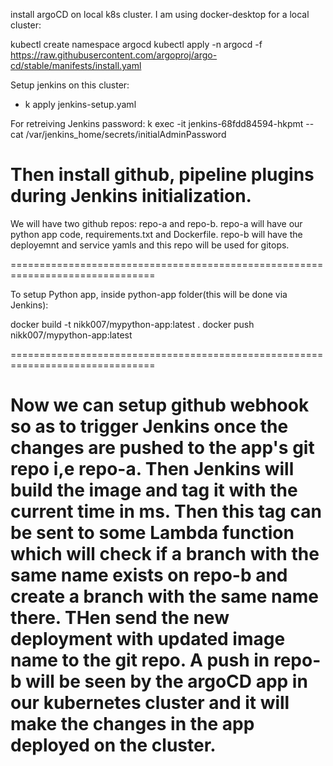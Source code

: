 install argoCD on local k8s cluster. I am using docker-desktop for a local cluster:

kubectl create namespace argocd
kubectl apply -n argocd -f https://raw.githubusercontent.com/argoproj/argo-cd/stable/manifests/install.yaml

Setup jenkins on this cluster:
- k apply jenkins-setup.yaml

For retreiving Jenkins password:
k exec -it jenkins-68fdd84594-hkpmt -- cat /var/jenkins_home/secrets/initialAdminPassword

Then install github, pipeline plugins during Jenkins initialization.
==============================================================================

We will have two github repos: repo-a and repo-b.
repo-a will have our python app code, requirements.txt and Dockerfile.
repo-b will have the deployemnt and service yamls and this repo will be used for gitops.

===============================================================================

To setup Python app, inside python-app folder(this will be done via Jenkins):

docker build -t nikk007/mypython-app:latest .
docker push nikk007/mypython-app:latest

===============================================================================

Now we can setup github webhook so as to trigger Jenkins once the changes are pushed to the app's git repo i,e repo-a.
Then Jenkins will build the image and tag it with the current time in ms.
Then this tag can be sent to some Lambda function which will check if a branch with the same name exists on repo-b and create a branch with the same name there. THen send the new deployment with updated image name to the git repo.
A push in repo-b will be seen by the argoCD app in our kubernetes cluster and it will make the changes in the app deployed on the cluster.
================================================================================









